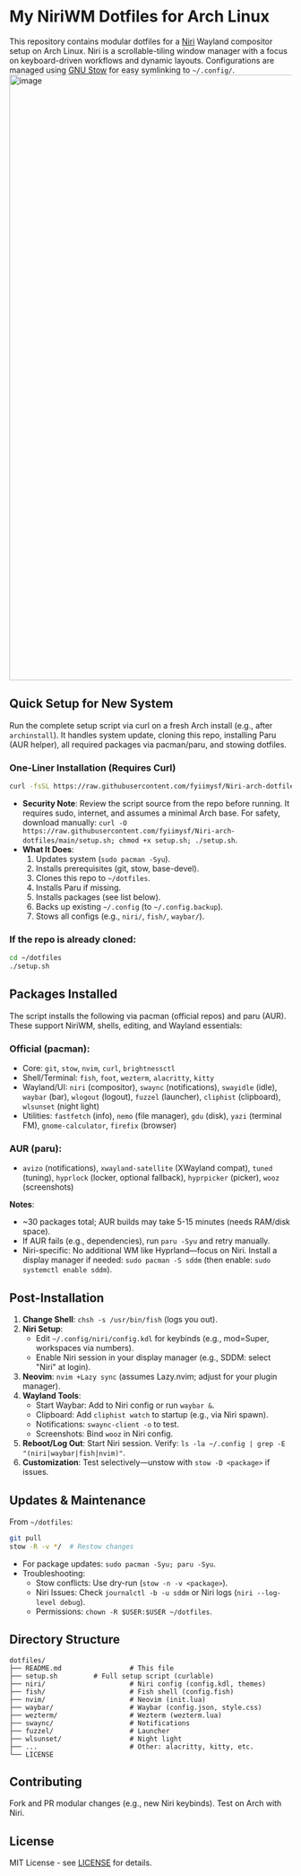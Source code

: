 # My NiriWM Dotfiles for Arch Linux

This repository contains modular dotfiles for a [Niri](https://github.com/YaLTeR/niri) Wayland compositor setup on Arch Linux. Niri is a scrollable-tiling window manager with a focus on keyboard-driven workflows and dynamic layouts. Configurations are managed using [GNU Stow](https://www.gnu.org/software/stow/) for easy symlinking to `~/.config/`.
<img width="1920" height="1080" alt="image" src="https://github.com/user-attachments/assets/254875ee-cb75-408d-99e1-f44ba4819ece" />

## Quick Setup for New System

Run the complete setup script via curl on a fresh Arch install (e.g., after `archinstall`). It handles system update, cloning this repo, installing Paru (AUR helper), all required packages via pacman/paru, and stowing dotfiles.

### One-Liner Installation (Requires Curl)
```bash
curl -fsSL https://raw.githubusercontent.com/fyiimysf/Niri-arch-dotfiles/main/setup.sh | bash
```
- **Security Note**: Review the script source from the repo before running. It requires sudo, internet, and assumes a minimal Arch base. For safety, download manually: `curl -O https://raw.githubusercontent.com/fyiimysf/Niri-arch-dotfiles/main/setup.sh; chmod +x setup.sh; ./setup.sh`.
- **What It Does**:
  1. Updates system (`sudo pacman -Syu`).
  2. Installs prerequisites (git, stow, base-devel).
  3. Clones this repo to `~/dotfiles`.
  4. Installs Paru if missing.
  5. Installs packages (see list below).
  6. Backs up existing `~/.config` (to `~/.config.backup`).
  7. Stows all configs (e.g., `niri/`, `fish/`, `waybar/`).

### If the repo is already cloned:
```bash
cd ~/dotfiles
./setup.sh
```

## Packages Installed

The script installs the following via pacman (official repos) and paru (AUR). These support NiriWM, shells, editing, and Wayland essentials:

### Official (pacman):
- Core: `git`, `stow`, `nvim`, `curl`, `brightnessctl`
- Shell/Terminal: `fish`, `foot`, `wezterm`, `alacritty`, `kitty`
- Wayland/UI: `niri` (compositor), `swaync` (notifications), `swayidle` (idle), `waybar` (bar), `wlogout` (logout), `fuzzel` (launcher), `cliphist` (clipboard), `wlsunset` (night light)
- Utilities: `fastfetch` (info), `nemo` (file manager), `gdu` (disk), `yazi` (terminal FM), `gnome-calculator`, `firefix` (browser)

### AUR (paru):
- `avizo` (notifications), `xwayland-satellite` (XWayland compat), `tuned` (tuning), `hyprlock` (locker, optional fallback), `hyprpicker` (picker), `wooz` (screenshots)

**Notes**:
- ~30 packages total; AUR builds may take 5-15 minutes (needs RAM/disk space).
- If AUR fails (e.g., dependencies), run `paru -Syu` and retry manually.
- Niri-specific: No additional WM like Hyprland—focus on Niri. Install a display manager if needed: `sudo pacman -S sddm` (then enable: `sudo systemctl enable sddm`).

## Post-Installation

1. **Change Shell**: `chsh -s /usr/bin/fish` (logs you out).
2. **Niri Setup**:
   - Edit `~/.config/niri/config.kdl` for keybinds (e.g., mod=Super, workspaces via numbers).
   - Enable Niri session in your display manager (e.g., SDDM: select "Niri" at login).
3. **Neovim**: `nvim +Lazy sync` (assumes Lazy.nvim; adjust for your plugin manager).
4. **Wayland Tools**:
   - Start Waybar: Add to Niri config or run `waybar &`.
   - Clipboard: Add `cliphist watch` to startup (e.g., via Niri spawn).
   - Notifications: `swaync-client -o` to test.
   - Screenshots: Bind `wooz` in Niri config.
5. **Reboot/Log Out**: Start Niri session. Verify: `ls -la ~/.config | grep -E "(niri|waybar|fish|nvim)"`.
6. **Customization**: Test selectively—unstow with `stow -D <package>` if issues.

## Updates & Maintenance

From `~/dotfiles`:
```bash
git pull
stow -R -v */  # Restow changes
```
- For package updates: `sudo pacman -Syu; paru -Syu`.
- Troubleshooting:
  - Stow conflicts: Use dry-run (`stow -n -v <package>`).
  - Niri Issues: Check `journalctl -b -u sddm` or Niri logs (`niri --log-level debug`).
  - Permissions: `chown -R $USER:$USER ~/dotfiles`.

## Directory Structure

```
dotfiles/
├── README.md                 # This file
├── setup.sh         # Full setup script (curlable)
├── niri/                     # Niri config (config.kdl, themes)
├── fish/                     # Fish shell (config.fish)
├── nvim/                     # Neovim (init.lua)
├── waybar/                   # Waybar (config.json, style.css)
├── wezterm/                  # Wezterm (wezterm.lua)
├── swaync/                   # Notifications
├── fuzzel/                   # Launcher
├── wlsunset/                 # Night light    
├── ...                       # Other: alacritty, kitty, etc.
└── LICENSE
```

## Contributing

Fork and PR modular changes (e.g., new Niri keybinds). Test on Arch with Niri.

## License

MIT License - see [LICENSE](LICENSE) for details.
